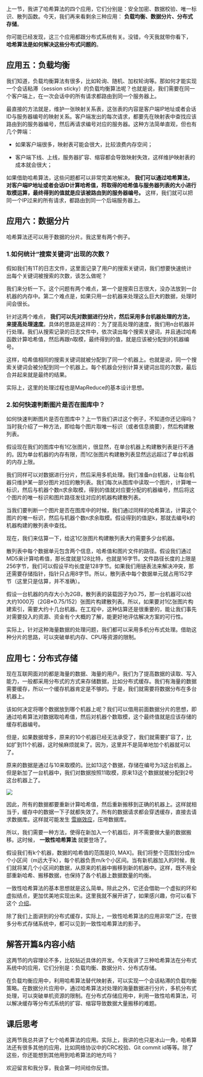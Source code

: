 上一节，我讲了哈希算法的四个应用，它们分别是：安全加密、数据校验、唯一标识、散列函数。今天，我们再来看剩余三种应用： **负载均衡、数据分片、分布式存储**。

你可能已经发现，这三个应用都跟分布式系统有关。没错，今天我就带你看下， **哈希算法是如何解决这些分布式问题的**。

## 应用五：负载均衡

我们知道，负载均衡算法有很多，比如轮询、随机、加权轮询等。那如何才能实现一个会话粘滞（session sticky）的负载均衡算法呢？也就是说，我们需要在同一个客户端上，在一次会话中的所有请求都路由到同一个服务器上。

最直接的方法就是，维护一张映射关系表，这张表的内容是客户端IP地址或者会话ID与服务器编号的映射关系。客户端发出的每次请求，都要先在映射表中查找应该路由到的服务器编号，然后再请求编号对应的服务器。这种方法简单直观，但也有几个弊端：

- 如果客户端很多，映射表可能会很大，比较浪费内存空间；

- 客户端下线、上线，服务器扩容、缩容都会导致映射失效，这样维护映射表的成本就会很大；


如果借助哈希算法，这些问题都可以非常完美地解决。 **我们可以通过哈希算法，对客户端IP地址或者会话ID计算哈希值，将取得的哈希值与服务器列表的大小进行取模运算，最终得到的值就是应该被路由到的服务器编号。** 这样，我们就可以把同一个IP过来的所有请求，都路由到同一个后端服务器上。

## 应用六：数据分片

哈希算法还可以用于数据的分片。我这里有两个例子。

### 1.如何统计“搜索关键词”出现的次数？

假如我们有1T的日志文件，这里面记录了用户的搜索关键词，我们想要快速统计出每个关键词被搜索的次数，该怎么做呢？

我们来分析一下。这个问题有两个难点，第一个是搜索日志很大，没办法放到一台机器的内存中。第二个难点是，如果只用一台机器来处理这么巨大的数据，处理时间会很长。

针对这两个难点， **我们可以先对数据进行分片，然后采用多台机器处理的方法，来提高处理速度**。具体的思路是这样的：为了提高处理的速度，我们用n台机器并行处理。我们从搜索记录的日志文件中，依次读出每个搜索关键词，并且通过哈希函数计算哈希值，然后再跟n取模，最终得到的值，就是应该被分配到的机器编号。

这样，哈希值相同的搜索关键词就被分配到了同一个机器上。也就是说，同一个搜索关键词会被分配到同一个机器上。每个机器会分别计算关键词出现的次数，最后合并起来就是最终的结果。

实际上，这里的处理过程也是MapReduce的基本设计思想。

### 2.如何快速判断图片是否在图库中？

如何快速判断图片是否在图库中？上一节我们讲过这个例子，不知道你还记得吗？当时我介绍了一种方法，即给每个图片取唯一标识（或者信息摘要），然后构建散列表。

假设现在我们的图库中有1亿张图片，很显然，在单台机器上构建散列表是行不通的。因为单台机器的内存有限，而1亿张图片构建散列表显然远远超过了单台机器的内存上限。

我们同样可以对数据进行分片，然后采用多机处理。我们准备n台机器，让每台机器只维护某一部分图片对应的散列表。我们每次从图库中读取一个图片，计算唯一标识，然后与机器个数n求余取模，得到的值就对应要分配的机器编号，然后将这个图片的唯一标识和图片路径发往对应的机器构建散列表。

当我们要判断一个图片是否在图库中的时候，我们通过同样的哈希算法，计算这个图片的唯一标识，然后与机器个数n求余取模。假设得到的值是k，那就去编号k的机器构建的散列表中查找。

现在，我们来估算一下，给这1亿张图片构建散列表大约需要多少台机器。

散列表中每个数据单元包含两个信息，哈希值和图片文件的路径。假设我们通过MD5来计算哈希值，那长度就是128比特，也就是16字节。文件路径长度的上限是256字节，我们可以假设平均长度是128字节。如果我们用链表法来解决冲突，那还需要存储指针，指针只占用8字节。所以，散列表中每个数据单元就占用152字节（这里只是估算，并不准确）。

假设一台机器的内存大小为2GB，散列表的装载因子为0.75，那一台机器可以给大约1000万（2GB\*0.75/152）张图片构建散列表。所以，如果要对1亿张图片构建索引，需要大约十几台机器。在工程中，这种估算还是很重要的，能让我们事先对需要投入的资源、资金有个大概的了解，能更好地评估解决方案的可行性。

实际上，针对这种海量数据的处理问题，我们都可以采用多机分布式处理。借助这种分片的思路，可以突破单机内存、CPU等资源的限制。

## 应用七：分布式存储

现在互联网面对的都是海量的数据、海量的用户。我们为了提高数据的读取、写入能力，一般都采用分布式的方式来存储数据，比如分布式缓存。我们有海量的数据需要缓存，所以一个缓存机器肯定是不够的。于是，我们就需要将数据分布在多台机器上。

该如何决定将哪个数据放到哪个机器上呢？我们可以借用前面数据分片的思想，即通过哈希算法对数据取哈希值，然后对机器个数取模，这个最终值就是应该存储的缓存机器编号。

但是，如果数据增多，原来的10个机器已经无法承受了，我们就需要扩容了，比如扩到11个机器，这时候麻烦就来了。因为，这里并不是简单地加个机器就可以了。

原来的数据是通过与10来取模的。比如13这个数据，存储在编号为3这台机器上。但是新加了一台机器中，我们对数据按照11取模，原来13这个数据就被分配到2号这台机器上了。

![](https://static001.geekbang.org/resource/image/13/7c/138b060ee522cd2eae83c0c31a16bc7c.jpg?wh=1142*674)

因此，所有的数据都要重新计算哈希值，然后重新搬移到正确的机器上。这样就相当于，缓存中的数据一下子就都失效了。所有的数据请求都会穿透缓存，直接去请求数据库。这样就可能发生 [雪崩效应](https://zh.wikipedia.org/wiki/%E9%9B%AA%E5%B4%A9%E6%95%88%E5%BA%94)，压垮数据库。

所以，我们需要一种方法，使得在新加入一个机器后，并不需要做大量的数据搬移。这时候， **一致性哈希算法** 就要登场了。

假设我们有k个机器，数据的哈希值的范围是\[0, MAX\]。我们将整个范围划分成m个小区间（m远大于k），每个机器负责m/k个小区间。当有新机器加入的时候，我们就将某几个小区间的数据，从原来的机器中搬移到新的机器中。这样，既不用全部重新哈希、搬移数据，也保持了各个机器上数据数量的均衡。

一致性哈希算法的基本思想就是这么简单。除此之外，它还会借助一个虚拟的环和虚拟结点，更加优美地实现出来。这里我就不展开讲了，如果感兴趣，你可以看下这个 [介绍](https://en.wikipedia.org/wiki/Consistent_hashing)。

除了我们上面讲到的分布式缓存，实际上，一致性哈希算法的应用非常广泛，在很多分布式存储系统中，都可以见到一致性哈希算法的影子。

## 解答开篇&内容小结

这两节的内容理论不多，比较贴近具体的开发。今天我讲了三种哈希算法在分布式系统中的应用，它们分别是：负载均衡、数据分片、分布式存储。

在负载均衡应用中，利用哈希算法替代映射表，可以实现一个会话粘滞的负载均衡策略。在数据分片应用中，通过哈希算法对处理的海量数据进行分片，多机分布式处理，可以突破单机资源的限制。在分布式存储应用中，利用一致性哈希算法，可以解决缓存等分布式系统的扩容、缩容导致数据大量搬移的难题。

## 课后思考

这两节我总共讲了七个哈希算法的应用。实际上，我讲的也只是冰山一角，哈希算法还有很多其他的应用，比如网络协议中的CRC校验、Git commit id等等。除了这些，你还能想到其他用到哈希算法的地方吗？

欢迎留言和我分享，我会第一时间给你反馈。